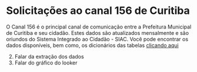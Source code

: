 # Solicitações ao canal 156 de Curitiba

  O Canal 156 é o principal canal de comunicação entre a Prefeitura Municipal de Curitiba e seu cidadão. Estes dados são atualizados mensalmente e são oriundos do Sistema Integrado ao Cidadão - SIAC. Você pode encontrar os dados disponíveis, bem como, os dicionários das tabelas [clicando aqui](https://www.curitiba.pr.gov.br/dadosabertos/busca/?termo=156)

2. Falar da extração dos dados
3. Falar do gráfico do looker
